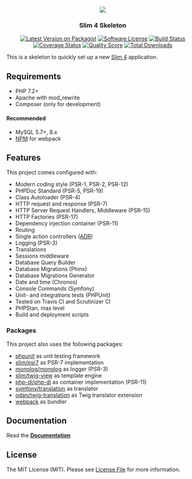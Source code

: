 <h1 align="center">
  <img src="https://user-images.githubusercontent.com/781074/67567104-9fe7d000-f729-11e9-8a2d-0c7286475aac.png">
</h1>

<h3 align="center">Slim 4 Skeleton</h3>

<div align="center">

  [![Latest Version on Packagist](https://img.shields.io/github/release/odan/slim4-skeleton.svg)](https://packagist.org/packages/odan/slim4-skeleton)
  [![Software License](https://img.shields.io/badge/license-MIT-brightgreen.svg)](LICENSE.md)
  [![Build Status](https://github.com/odan/slim4-skeleton/workflows/PHP/badge.svg)](https://github.com/odan/slim4-skeleton/actions)
  [![Coverage Status](https://img.shields.io/scrutinizer/coverage/g/odan/slim4-skeleton.svg)](https://scrutinizer-ci.com/g/odan/slim4-skeleton/code-structure)
  [![Quality Score](https://img.shields.io/scrutinizer/quality/g/odan/slim4-skeleton.svg)](https://scrutinizer-ci.com/g/odan/slim4-skeleton/?branch=master)
  [![Total Downloads](https://img.shields.io/packagist/dt/odan/slim4-skeleton.svg)](https://packagist.org/packages/odan/slim4-skeleton/stats)

</div>

This is a skeleton to quickly set up a new [Slim 4](https://www.slimframework.com/) application.

## Requirements

* PHP 7.2+
* Apache with mod_rewrite
* Composer (only for development)

#### Recommended

* MySQL 5.7+, 8.x
* [NPM](https://nodejs.org/en/download/) for webpack

## Features

This project comes configured with:

* Modern coding style (PSR-1, PSR-2, PSR-12)
* PHPDoc Standard (PSR-5, PSR-19)
* Class Autoloader (PSR-4)
* HTTP request and response (PSR-7)
* HTTP Server Request Handlers, Middleware (PSR-15)
* HTTP Factories (PSR-17)
* Dependency injection container (PSR-11)
* Routing
* Single action controllers ([ADR](https://github.com/pmjones/adr/blob/master/ADR.md))
* Logging (PSR-3)
* Translations
* Sessions middleware
* Database Query Builder
* Database Migrations (Phinx)
* Database Migrations Generator
* Date and time (Chronos)
* Console Commands (Symfony)
* Unit- and integrations tests (PHPUnit)
* Tested on Travis CI and Scrutinizer CI
* PHPStan, max level
* Build and deployment scripts

### Packages

This project also uses the following packages:

* [phpunit](https://github.com/sebastianbergmann/phpunit) as unit testing framework
* [slim/psr7](https://github.com/slimphp/Slim-Psr7) as PSR-7 implementation
* [monolog/monolog](https://github.com/monolog/monolog) as logger (PSR-3)
* [slim/twig-view](https://github.com/slimphp/Twig-View) as template engine
* [php-di/php-di](https://github.com/PHP-DI/PHP-DI) as container implementation (PSR-11)
* [symfony/translation](https://github.com/symfony/translation) as translator
* [odan/twig-translation](https://github.com/odan/twig-translation) as Twig translator extension
* [webpack](https://webpack.js.org/) as bundler 

## Documentation

Read the **[Documentation](https://odan.github.io/slim4-skeleton)**

## License

The MIT License (MIT). Please see [License File](LICENSE) for more information.
